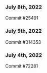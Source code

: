 ### July 8th, 2022

Commit #25491

### July 5th, 2022

Commit #314353


### July 4th, 2022

Commit #72281
